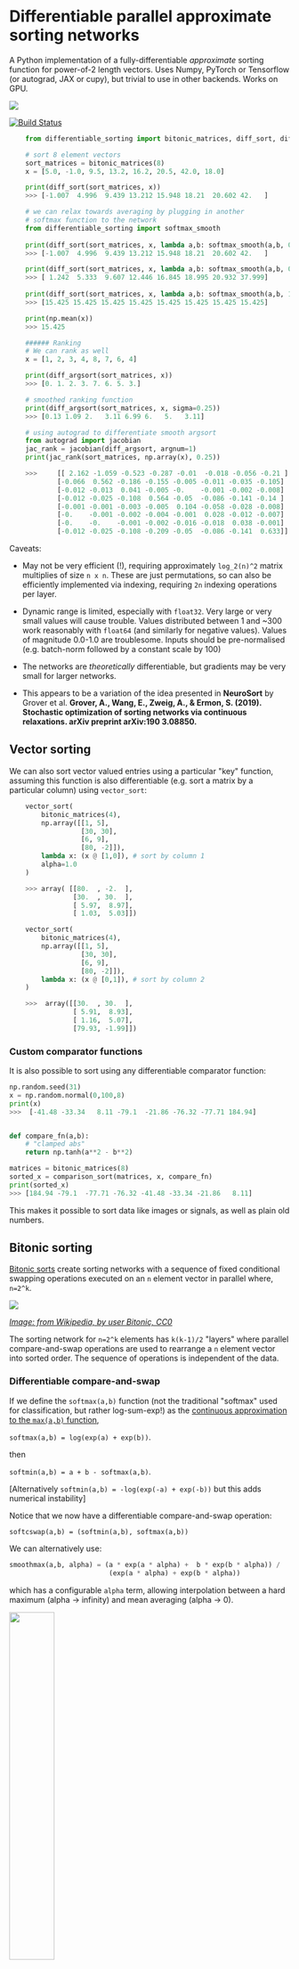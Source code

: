 # Differentiable parallel approximate sorting networks
A Python implementation of a fully-differentiable *approximate* sorting function for power-of-2 length vectors. Uses Numpy, PyTorch or Tensorflow (or autograd, JAX or cupy), but trivial to use in other backends. Works on GPU. 

<img src="imgs/sorting_example.png">

[![Build Status](https://travis-ci.com/johnhw/differentiable_sorting.svg?branch=master)](https://travis-ci.com/johnhw/differentiable_sorting)


        
```python
    from differentiable_sorting import bitonic_matrices, diff_sort, diff_argsort

    # sort 8 element vectors
    sort_matrices = bitonic_matrices(8)
    x = [5.0, -1.0, 9.5, 13.2, 16.2, 20.5, 42.0, 18.0]

    print(diff_sort(sort_matrices, x)) 
    >>> [-1.007  4.996  9.439 13.212 15.948 18.21  20.602 42.   ]

    # we can relax towards averaging by plugging in another
    # softmax function to the network    
    from differentiable_sorting import softmax_smooth
    
    print(diff_sort(sort_matrices, x, lambda a,b: softmax_smooth(a,b, 0.0))) # as above
    >>> [-1.007  4.996  9.439 13.212 15.948 18.21  20.602 42.   ]

    print(diff_sort(sort_matrices, x, lambda a,b: softmax_smooth(a,b, 0.05))) # smoothed
    >>> [ 1.242  5.333  9.607 12.446 16.845 18.995 20.932 37.999]
        
    print(diff_sort(sort_matrices, x, lambda a,b: softmax_smooth(a,b, 1.0))) # relax completely to mean
    >>> [15.425 15.425 15.425 15.425 15.425 15.425 15.425 15.425]

    print(np.mean(x))
    >>> 15.425

    ###### Ranking
    # We can rank as well
    x = [1, 2, 3, 4, 8, 7, 6, 4]

    print(diff_argsort(sort_matrices, x))
    >>> [0. 1. 2. 3. 7. 6. 5. 3.]

    # smoothed ranking function
    print(diff_argsort(sort_matrices, x, sigma=0.25))
    >>> [0.13 1.09 2.   3.11 6.99 6.   5.   3.11]

    # using autograd to differentiate smooth argsort
    from autograd import jacobian
    jac_rank = jacobian(diff_argsort, argnum=1)
    print(jac_rank(sort_matrices, np.array(x), 0.25))

    >>>     [[ 2.162 -1.059 -0.523 -0.287 -0.01  -0.018 -0.056 -0.21 ]
            [-0.066  0.562 -0.186 -0.155 -0.005 -0.011 -0.035 -0.105]
            [-0.012 -0.013  0.041 -0.005 -0.    -0.001 -0.002 -0.008]
            [-0.012 -0.025 -0.108  0.564 -0.05  -0.086 -0.141 -0.14 ]
            [-0.001 -0.001 -0.003 -0.005  0.104 -0.058 -0.028 -0.008]
            [-0.    -0.001 -0.002 -0.004 -0.001  0.028 -0.012 -0.007]
            [-0.    -0.    -0.001 -0.002 -0.016 -0.018  0.038 -0.001]
            [-0.012 -0.025 -0.108 -0.209 -0.05  -0.086 -0.141  0.633]]
```

Caveats:
* May not be very efficient (!), requiring approximately `log_2(n)^2` matrix multiplies of size `n x n`. These are just permutations, so can also be efficiently implemented via indexing, requiring `2n` indexing operations per layer.
* Dynamic range is limited, especially with `float32`. Very large or very small values will cause trouble. Values distributed between 1 and ~300 work reasonably with `float64` (and similarly for negative values). Values of magnitude 0.0-1.0 are troublesome. Inputs should be pre-normalised (e.g. batch-norm followed by a constant scale by 100)

* The networks are *theoretically* differentiable, but gradients may be very small for larger networks.
* This appears to be a variation of the idea presented in **NeuroSort** by Grover et al. **Grover, A., Wang, E., Zweig, A., & Ermon, S. (2019). Stochastic optimization of sorting networks via continuous relaxations. arXiv preprint arXiv:190 3.08850.**

## Vector sorting
We can also sort vector valued entries using a particular "key" function, assuming this function is also differentiable (e.g. sort a matrix by a particular column) using `vector_sort`:

```python
    vector_sort(
        bitonic_matrices(4),
        np.array([[1, 5], 
                  [30, 30], 
                  [6, 9], 
                  [80, -2]]),
        lambda x: (x @ [1,0]), # sort by column 1    
        alpha=1.0
    )

    >>> array( [[80.  , -2.  ],
                [30.  , 30.  ],
                [ 5.97,  8.97],
                [ 1.03,  5.03]])

    vector_sort(
        bitonic_matrices(4),
        np.array([[1, 5], 
                  [30, 30], 
                  [6, 9], 
                  [80, -2]]),
        lambda x: (x @ [0,1]), # sort by column 2    
    )

    >>>  array([[30.  , 30.  ],
                [ 5.91,  8.93],
                [ 1.16,  5.07],
                [79.93, -1.99]])
```

### Custom comparator functions

It is also possible to sort using any differentiable comparator function:

```python
np.random.seed(31)
x = np.random.normal(0,100,8)
print(x)
>>>  [-41.48 -33.34   8.11 -79.1  -21.86 -76.32 -77.71 184.94]


def compare_fn(a,b):
    # "clamped abs"
    return np.tanh(a**2 - b**2)

matrices = bitonic_matrices(8)
sorted_x = comparison_sort(matrices, x, compare_fn)
print(sorted_x)
>>> [184.94 -79.1  -77.71 -76.32 -41.48 -33.34 -21.86   8.11]
```

This makes it possible to sort data like images or signals, as well as plain old numbers.

## Bitonic sorting

[Bitonic sorts](https://en.wikipedia.org/wiki/Bitonic_sorter) create sorting networks with a sequence of fixed conditional swapping operations executed on an `n` element vector in parallel where, `n=2^k`. 

<img src="imgs/BitonicSort1.svg.png">

*[Image: from Wikipedia, by user Bitonic, CC0](https://en.wikipedia.org/wiki/Bitonic_sorter#/media/File:BitonicSort1.svg)*

The sorting network for `n=2^k` elements has `k(k-1)/2` "layers" where parallel compare-and-swap operations are used to rearrange a `n` element vector into sorted order. The sequence of operations is independent of the data.


### Differentiable compare-and-swap

If we define the `softmax(a,b)` function (not the traditional "softmax" used for classification, but rather log-sum-exp!) as the [continuous approximation to the `max(a,b)` function](https://en.wikipedia.org/wiki/Smooth_maximum), 

`softmax(a,b) = log(exp(a) + exp(b))`. 

then 

`softmin(a,b) = a + b - softmax(a,b)`.  

[Alternatively `softmin(a,b) = -log(exp(-a) + exp(-b))` but this adds numerical instability]

Notice that we now have a differentiable compare-and-swap operation: 

`softcswap(a,b) = (softmin(a,b), softmax(a,b))`

We can alternatively use:

```python
smoothmax(a,b, alpha) = (a * exp(a * alpha) +  b * exp(b * alpha)) /
                         (exp(a * alpha) + exp(b * alpha))
```

which has a configurable `alpha` term, allowing interpolation between a hard maximum (alpha -> infinity) and mean averaging (alpha -> 0).

<img src="imgs/Logsumexp_curve.png" width="40%">

*Softmax/logsumexp/quasimax across the range [-5, 5] for various alpha.*

<img src="imgs/Smoothmax_curve.png" width="40%">

*Smoothmax across the range [-5, 5] for various alpha.*

---


## Differentiable sorting

For each layer in the sorting network, we can split all of the pairwise comparison-and-swaps into left-hand and right-hand sides. We can any write function that selects the relevant elements of the vector as a multiply with a binary matrix.

For each layer, we can derive two binary matrices `left` and `right` which select the elements to be compared for the left and right hands respectively. This will result in the comparison between two `n/2` length vectors. We can also derive two matrices `l_inv` and `r_inv` which put the results of the compare-and-swap operation back into the right positions in the original vector.

The entire sorting network can then be written in terms of matrix multiplies and the `softcswap(a, b)` operation.

```python
        def softmax(a, b):
            return np.log(np.exp(a) + np.exp(b))

        def softmin(a, b):
            return a + b - softmax(a, b)

        def softcswap(a, b):
            return softmin(a, b), softmax(a, b)

        def diff_bisort(matrices, x):   
            for l, r, l_inv, r_inv in matrices:
                a, b = softcswap(l @ x, r @ x)
                x = l_inv @ a + r_inv @ b
            return x
```

The rest of the code is simply computing the `l, r, l_inv, r_inv` matrices, which are fixed for a given `n`. 


If we're willing to include a split and join operation, we can reduce this to a single `n x n` multiply for each layer (plus one extra multiply at the start) by fusing consecutive permutations:

```python
    def diff_sort_weave(fused, x, softmax=np.maximum):
        """ Given a set of bitonic sort matrices generated by 
            bitonic_woven_matrices(n), sort a sequence x of length n. """
        split = len(x) // 2
        x = fused[0] @ x # initial permutation
        for mat in fused[1:]:
            a, b = x[:split], x[split:]
            mx, mn = softcswap(a, b)
            x = mat @ np.concatenate([mn, mx])
        return x
```



---

## Libraries

The base code works with NumPy. If you want to use [autograd](https://github.com/HIPS/autograd) [jax](https://github.com/google/jax) or [cupy](https://cupy.chainer.org/) then install the [autoray](https://pypi.org/project/autoray/) package.

    pip install autoray

The code should then automatically work with whatever backend you are using if you pass arrays from the right backend.

### PyTorch and Tensorflow
PyTorch is supported:
```python 
import torch
from differentiable_sorting.torch import bitonic_matrices, diff_sort
from torch.autograd import Variable

x = [5.0, -1.0, 9.5, 13.2, 16.2, 20.5, 42.0, 18.0]
matrices = bitonic_matrices(8)
torch_input = Variable(torch.from_numpy(np.array(x)).float(), requires_grad=True)
result = diff_sort(matrices, torch_input)
print(result)

>>> tensor([-1.0075,  4.9958,  9.4394, 13.2117, 15.9480, 18.2103, 20.6023, 42.0000],
       grad_fn=<AddBackward0>)

print(torch.autograd.grad(result[0], torch_input)[0])

>>> tensor([7.3447e-03, 9.9257e-01, 8.1266e-05, 3.9275e-06, 3.4427e-08, 1.4447e-09,
        0.0000e+00, 9.5952e-09])
```


Tensorflow is also supported:

```python 
import tensorflow as tf
from differentiable_sorting.tensorflow import bitonic_matrices, diff_sort, diff_argsort

tf_input = tf.reshape(tf.convert_to_tensor([5.0, -1.0, 9.5, 13.2, 16.2, 20.5, 42.0, 18.0], dtype=tf.float64), (-1,1))
tf_output = tf.reshape(diff_sort(tf_matrices, tf_input), (-1,))
with tf.Session() as s:    
    print(s.run((tf_output)))    

>>> [-1.007  4.996  9.439 13.212 15.948 18.21  20.602 42.   ]    
```
---

This implementation was inspired by [this tweet](https://twitter.com/francoisfleuret/status/1139580698694733825) by @francoisfleuret:
> François Fleuret @francoisfleuret Jun 14
>
>Discussion with Ronan Collober reminded me that (max, +) is a semi-ring, and made me realize that the same is true for (softmax, +) where
>
>softmax(a, b) = log(exp(a) + exp(b))
>
>All this coolness at the heart of his paper 
>
>https://arxiv [dot] org/abs/1902.06022 

---


## Error analysis
The plot below shows the relative RMS (RMS error divided by the maximum range of the input vector) between the softmax sorted array and the ground truth sorted array, for vectors of length `n=2` through `n=512`, with test values distributed randomly uniformly in ranges from [0, 2^-5] to [0, 2^10]. The main factor affecting precision is the numerical range. Small values will be corrupted, but values > ~300 will overflow (in `float64`). The dotted line is shown at 10% relative error.

<img src="imgs/error_analysis_float64.png" width="75%">

**Softmax** error curve.

<img src="imgs/error_analysis_float64_smoothmax.png" width="75%">

**Smoothmax** error curve.




---

There is also a function to pretty-print bitonic networks:

```python
        pretty_bitonic_network(8)
```

        0  1  2  3  4  5  6  7 
        ╭──╯  │  │  │  │  │  │ 
        │  │  ╰──╮  │  │  │  │ 
        │  │  │  │  ╭──╯  │  │ 
        │  │  │  │  │  │  ╰──╮ 
        ╭─────╯  │  │  │  │  │ 
        │  ╭─────╯  │  │  │  │ 
        │  │  │  │  ╰─────╮  │ 
        │  │  │  │  │  ╰─────╮ 
        ╭──╯  │  │  │  │  │  │ 
        │  │  ╭──╯  │  │  │  │ 
        │  │  │  │  ╰──╮  │  │ 
        │  │  │  │  │  │  ╰──╮ 
        ╭───────────╯  │  │  │ 
        │  ╭───────────╯  │  │ 
        │  │  ╭───────────╯  │ 
        │  │  │  ╭───────────╯ 
        ╭─────╯  │  │  │  │  │ 
        │  ╭─────╯  │  │  │  │ 
        │  │  │  │  ╭─────╯  │ 
        │  │  │  │  │  ╭─────╯ 
        ╭──╯  │  │  │  │  │  │ 
        │  │  ╭──╯  │  │  │  │ 
        │  │  │  │  ╭──╯  │  │ 
        │  │  │  │  │  │  ╭──╯ 
